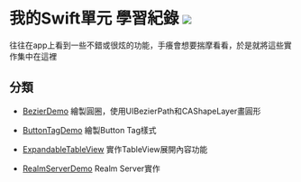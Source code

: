 # 我的Swift單元 學習紀錄 ![](https://img.shields.io/badge/language-swift-orange.svg)
往往在app上看到一些不錯或很炫的功能，手癢會想要揣摩看看，於是就將這些實作集中在這裡

## 分類
* [BezierDemo](#BezierDemo)
繪製圓圈，使用UIBezierPath和CAShapeLayer畫圓形

* [ButtonTagDemo](#ButtonTagDemo)
繪製Button Tag樣式

* [ExpandableTableView](#ExpandableTableView)
實作TableView展開內容功能

* [RealmServerDemo](#RealmServerDemo)
Realm Server實作

